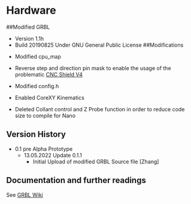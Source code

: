 # Hardware
##Modified GRBL 
- Version 1.1h
- Build 20190825
Under GNU General Public License
##Modifications 
* Modified cpu_map 
- Reverse step and direction pin mask to enable the usage of the problematic [CNC Shield V4](https://www.instructables.com/Fix-Cloned-Arduino-NANO-CNC-Shield/)
* Modified config.h
- Enabled CoreXY Kinematics 
* Deleted Collant control and Z Probe function in order to reduce code size to compile for Nano

## Version History


* 0.1 pre Alpha Prototype
    * 13.05.2022 Update 0.1.1 
    	- Initial Upload of modified GRBL Source file [Zhang]


## Documentation and further readings 
See [GRBL Wiki](https://github.com/grbl/grbl/wiki)